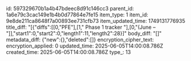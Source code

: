 id: 597329670b1a4b47bdeec8d91c146cc3
parent_id: 1a6e79c3cac149e1b4b0d77864e7fe15
item_type: 1
item_id: 9e8de211ca8648f7a00893ee731cfb73
item_updated_time: 1749131776935
title_diff: "[{\"diffs\":[[0,\"PFE\"],[1,\" Phase 1 tracker \"],[0,\"(June – \"]],\"start1\":0,\"start2\":0,\"length1\":11,\"length2\":28}]"
body_diff: "[]"
metadata_diff: {"new":{},"deleted":[]}
encryption_cipher_text: 
encryption_applied: 0
updated_time: 2025-06-05T14:00:08.786Z
created_time: 2025-06-05T14:00:08.786Z
type_: 13